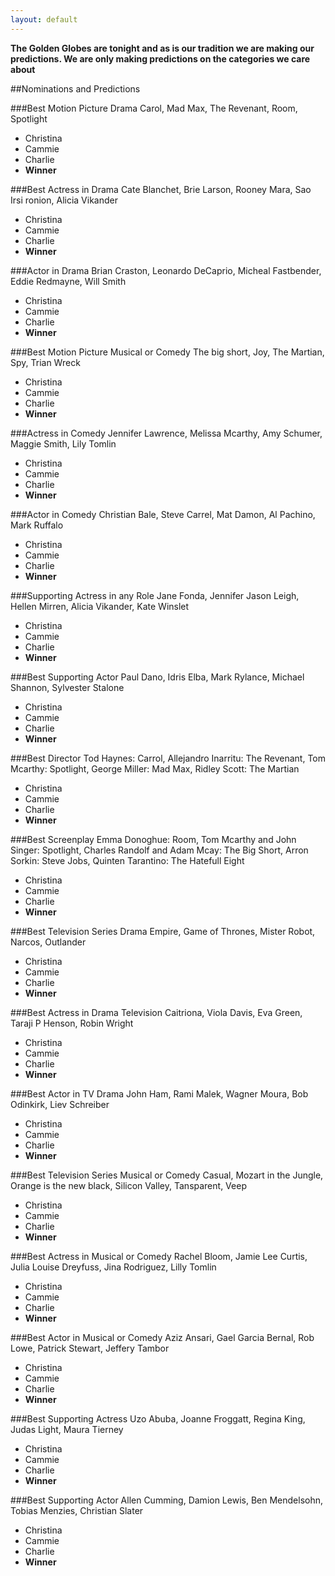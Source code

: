 ```yaml
---
layout: default
---
```


**The Golden Globes are tonight and as is our tradition we are making our predictions. We are only making predictions on the categories we care about**

##Nominations and Predictions

###Best Motion Picture Drama
Carol, Mad Max, The Revenant, Room, Spotlight

* Christina
* Cammie
* Charlie
* **Winner**

###Best Actress in Drama
Cate Blanchet, Brie Larson, Rooney Mara, Sao Irsi ronion, Alicia Vikander

* Christina
* Cammie
* Charlie
* **Winner**

###Actor in Drama
Brian Craston, Leonardo DeCaprio, Micheal Fastbender, Eddie Redmayne, Will Smith

* Christina
* Cammie
* Charlie
* **Winner**

###Best Motion Picture Musical or Comedy
The big short, Joy, The Martian, Spy, Trian Wreck

* Christina
* Cammie
* Charlie
* **Winner**

###Actress in Comedy
Jennifer Lawrence, Melissa Mcarthy, Amy Schumer, Maggie Smith, Lily Tomlin

* Christina
* Cammie
* Charlie
* **Winner**

###Actor in Comedy
Christian Bale, Steve Carrel, Mat Damon, Al Pachino, Mark Ruffalo

* Christina
* Cammie
* Charlie
* **Winner**

###Supporting Actress in any Role
Jane Fonda, Jennifer Jason Leigh, Hellen Mirren, Alicia Vikander, Kate Winslet

* Christina
* Cammie
* Charlie
* **Winner**

###Best Supporting Actor
Paul Dano, Idris Elba, Mark Rylance, Michael Shannon, Sylvester Stalone

* Christina
* Cammie
* Charlie
* **Winner**

###Best Director
Tod Haynes: Carrol, Allejandro Inarritu: The Revenant, Tom Mcarthy: Spotlight, George Miller: Mad Max, Ridley Scott: The Martian

* Christina
* Cammie
* Charlie
* **Winner**

###Best Screenplay
Emma Donoghue: Room, Tom Mcarthy and John Singer: Spotlight, Charles Randolf and Adam Mcay: The Big Short, Arron Sorkin: Steve Jobs, Quinten Tarantino: The Hatefull Eight

* Christina
* Cammie
* Charlie
* **Winner**

###Best Television Series Drama
Empire, Game of Thrones, Mister Robot, Narcos, Outlander

* Christina
* Cammie
* Charlie
* **Winner**

###Best Actress in Drama Television
Caitriona, Viola Davis, Eva Green, Taraji P Henson, Robin Wright

* Christina
* Cammie
* Charlie
* **Winner**

###Best Actor in TV Drama
John Ham, Rami Malek, Wagner Moura, Bob Odinkirk, Liev Schreiber

* Christina
* Cammie
* Charlie
* **Winner**

###Best Television Series Musical or Comedy
Casual, Mozart in the Jungle, Orange is the new black, Silicon Valley, Tansparent, Veep

* Christina
* Cammie
* Charlie
* **Winner**

###Best Actress in Musical or Comedy
Rachel Bloom, Jamie Lee Curtis, Julia Louise Dreyfuss, Jina Rodriguez, Lilly Tomlin

* Christina
* Cammie
* Charlie
* **Winner**

###Best Actor in Musical or Comedy
Aziz Ansari, Gael Garcia Bernal, Rob Lowe, Patrick Stewart, Jeffery Tambor

* Christina
* Cammie
* Charlie
* **Winner**

###Best Supporting Actress
Uzo Abuba, Joanne Froggatt, Regina King, Judas Light, Maura Tierney

* Christina
* Cammie
* Charlie
* **Winner**

###Best Supporting Actor
Allen Cumming, Damion Lewis, Ben Mendelsohn, Tobias Menzies, Christian Slater

* Christina
* Cammie
* Charlie
* **Winner**

















